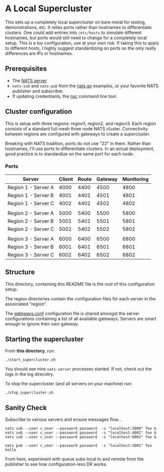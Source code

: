 # A Local Supercluster

This sets up a completely local supercluster on bare metal for testing, demonstrations,
etc. It relies ports rather than hostnames to differentiate clusters.  One could add
entries into `/etc/hosts` to simulate different hostnames, but ports would still need to
change for a completely local setup.  This is a toy configuration, use at your own risk.  If
taking this to apply to different hosts, I highly suggest standardizing on ports so the only
really differences are IPs or hostnames.

## Prerequisites

* The [NATS server](https://github.com/nats-io/nats-server)
* `nats-sub` and `nats-pub` from the [nats.go](https://github.com/nats-io/nats.go) examples, or your favorite NATS publisher and subscriber.
* If updating credentianls, the [nsc](https://github.com/nats-io/nsc) command line tool.

## Cluster configuration

This is setup with three regions: region1, region2, and region3. Each region consists
of a standard full mesh three node NATS cluster.  Connectivity between regions are configured
with gateways to create a supercluster.

Breaking with NATS tradition, ports do not use "22" in them.  Rather than hostnames,
I'll use ports to differentiate clusters.  In an actual deployment, good practice
is to standardize on the same port for each node.

### Ports

|  Server             | Client | Route | Gateway | Monitoring |
|  ---                |  ---   | ---   | ---     | ---        |
| Region 1 - Server A | 4000   | 4400  | 4500    | 4800       |
| Region 1 - Server B | 4001   | 4401  | 4501    | 4801       |
| Region 1 - Server C | 4002   | 4402  | 4502    | 4802       |
|                     |        |       |         |            |
| Region 2 - Server A | 5000   | 5400  | 5500    | 5800       |
| Region 2 - Server B | 5001   | 5401  | 5501    | 5801       |
| Region 2 - Server C | 5002   | 5402  | 5502    | 5802       |
|                     |        |       |         |            |
| Region 3 - Server A | 6000   | 6400  | 6500    | 6800       |
| Region 3 - Server B | 6001   | 6401  | 6501    | 6801       |
| Region 3 - Server C | 6002   | 6402  | 6502    | 6802       |

## Structure

This directory, containing this README file is the root of this
configuration setup.

The region directories contain the configuration files for
each server in the assoiciated "region".

The [gateways.conf](gateways.conf) configuration file is shared
amongst the server configurations containing a list of all available
gateways.  Servers are smart enough to ignore their own gateway.

## Starting the supercluster

From **this directory**, run:

`./start_supercluster.sh`

You should see nine `nats-server` processes started.  If not, check out the logs
in the log direcotry.

To stop the supercluster (and all servers on your machine) run:

`./stop_supercluster.sh`

## Sanity Check

Subscribe to various servers and ensure messages flow...

`nats sub --user c_user --password password  -s "localhost:5000" foo &`
`nats sub --user c_user --password password  -s "localhost:4002" foo &`
`nats sub --user c_user --password password  -s "localhost:6001" foo &`

`nats pub --user c_user --password password  -s "localhost:5001" foo hello`

From here, experiment with queue subs local to and remote from the publisher
to see how configuration-less DR works.

